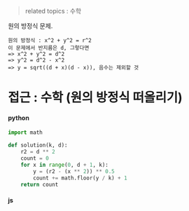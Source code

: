 > related topics : 수학

원의 방정식 문제.

```
원의 방정식 : x^2 + y^2 = r^2
이 문제에서 반지름은 d, 그렇다면
=> x^2 + y^2 = d^2
=> y^2 = d^2 - x^2
=> y = sqrt((d + x)(d - x)), 음수는 제외할 것
```

# 접근 : 수학 (원의 방정식 떠올리기)

#### python

```python
import math

def solution(k, d):
    r2 = d ** 2
    count = 0
    for x in range(0, d + 1, k):
        y = (r2 - (x ** 2)) ** 0.5
        count += math.floor(y / k) + 1
    return count
```

#### js

```js

```
